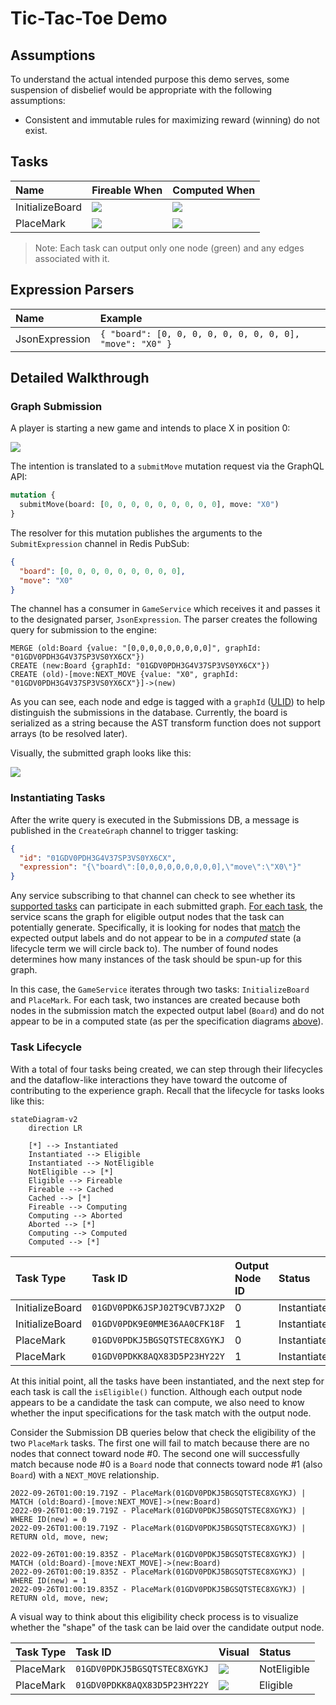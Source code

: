 # Tic-Tac-Toe Demo

## Assumptions

To understand the actual intended purpose this demo serves, some suspension of disbelief would be appropriate with the following assumptions:

- Consistent and immutable rules for maximizing reward (winning) do not exist.

## Tasks

| Name            | Fireable When                        | Computed When                        |
|:----------------|:-------------------------------------|--------------------------------------|
| InitializeBoard | ![](https://i.imgur.com/XElN4ZR.png) | ![](https://i.imgur.com/lXpDVvJ.png) |
| PlaceMark       | ![](https://i.imgur.com/a5VAz0T.png) | ![](https://i.imgur.com/Kb4N46k.png) |

> Note: Each task can output only one node (green) and any edges associated with it.

## Expression Parsers

| Name           | Example                                                  |
|:---------------|:---------------------------------------------------------|
| JsonExpression | `{ "board": [0, 0, 0, 0, 0, 0, 0, 0, 0], "move": "X0" }` |

## Detailed Walkthrough

### Graph Submission

A player is starting a new game and intends to place X in position 0:

![](https://i.imgur.com/jqktzH2.png)

The intention is translated to a `submitMove` mutation request via the GraphQL API:

```graphql
mutation {
  submitMove(board: [0, 0, 0, 0, 0, 0, 0, 0, 0], move: "X0")
}
```

The resolver for this mutation publishes the arguments to the `SubmitExpression` channel in Redis PubSub:

```json
{
  "board": [0, 0, 0, 0, 0, 0, 0, 0, 0],
  "move": "X0"
}
```

The channel has a consumer in `GameService` which receives it and passes it to the designated parser, `JsonExpression`. The parser creates the following query for submission to the engine:

```cypher
MERGE (old:Board {value: "[0,0,0,0,0,0,0,0,0]", graphId: "01GDV0PDH3G4V37SP3VS0YX6CX"})
CREATE (new:Board {graphId: "01GDV0PDH3G4V37SP3VS0YX6CX"})
CREATE (old)-[move:NEXT_MOVE {value: "X0", graphId: "01GDV0PDH3G4V37SP3VS0YX6CX"}]->(new)
```

As you can see, each node and edge is tagged with  a `graphId` ([ULID](https://github.com/ulid/spec)) to help distinguish the submissions in the database. Currently, the board is serialized as a string because the AST transform function does not support arrays (to be resolved later). 

Visually, the submitted graph looks like this:

![](https://imgur.com/BdIu92w.png)

### Instantiating Tasks

After the write query is executed in the Submissions DB, a message is published in the `CreateGraph` channel to trigger tasking:

```json
{
  "id": "01GDV0PDH3G4V37SP3VS0YX6CX",
  "expression": "{\"board\":[0,0,0,0,0,0,0,0,0],\"move\":\"X0\"}"
}
```

Any service subscribing to that channel can check to see whether its [supported tasks](/demos/TicTacToe/GameService/src/main.ts#L14) can participate in each submitted graph. [For each task](/src/index.ts#L175), the service scans the graph for eligible output nodes that the task can potentially generate. Specifically, it is looking for nodes that [match](/src/tasking/BaseTask.ts#L533) the expected output labels and do not appear to be in a *computed* state (a lifecycle term we will circle back to). The number of found nodes determines how many instances of the task should be spun-up for this graph.

In this case, the `GameService` iterates through two tasks: `InitializeBoard` and `PlaceMark`. For each task, two instances are created because both nodes in the submission match the expected output label (`Board`) and do not appear to be in a computed state (as per the specification diagrams [above](#tasks)).

### Task Lifecycle

With a total of four tasks being created, we can step through their lifecycles and the dataflow-like interactions they have toward the outcome of contributing to the experience graph. Recall that the lifecycle for tasks looks like this:

```mermaid
stateDiagram-v2
    direction LR
    
    [*] --> Instantiated
    Instantiated --> Eligible
    Instantiated --> NotEligible
    NotEligible --> [*]
    Eligible --> Fireable
    Fireable --> Cached
    Cached --> [*]
    Fireable --> Computing
    Computing --> Aborted
    Aborted --> [*]
    Computing --> Computed
    Computed --> [*]
```

| Task Type       | Task ID                      | Output Node ID | Status       |
|:----------------|:-----------------------------|:---------------|:-------------|
| InitializeBoard | `01GDV0PDK6JSPJ02T9CVB7JX2P` | 0              | Instantiated |
| InitializeBoard | `01GDV0PDK9E0MME36AA0CFK18F` | 1              | Instantiated |
| PlaceMark       | `01GDV0PDKJ5BGSQTSTEC8XGYKJ` | 0              | Instantiated |
| PlaceMark       | `01GDV0PDKK8AQX83D5P23HY22Y` | 1              | Instantiated |

At this initial point, all the tasks have been instantiated, and the next step for each task is call the `isEligible()` function. Although each output node appears to be a candidate the task can compute, we also need to know whether the input specifications for the task match with the output node.

Consider the Submission DB queries below that check the eligibility of the two `PlaceMark` tasks. The first one will fail to match because there are no nodes that connect toward node #0. The second one will successfully match because node #0 is a `Board` node that connects toward node #1 (also `Board`) with a `NEXT_MOVE` relationship. 

```cypher
2022-09-26T01:00:19.719Z - PlaceMark(01GDV0PDKJ5BGSQTSTEC8XGYKJ) | MATCH (old:Board)-[move:NEXT_MOVE]->(new:Board)
2022-09-26T01:00:19.719Z - PlaceMark(01GDV0PDKJ5BGSQTSTEC8XGYKJ) | WHERE ID(new) = 0
2022-09-26T01:00:19.719Z - PlaceMark(01GDV0PDKJ5BGSQTSTEC8XGYKJ) | RETURN old, move, new;

2022-09-26T01:00:19.835Z - PlaceMark(01GDV0PDKJ5BGSQTSTEC8XGYKJ) | MATCH (old:Board)-[move:NEXT_MOVE]->(new:Board)
2022-09-26T01:00:19.835Z - PlaceMark(01GDV0PDKJ5BGSQTSTEC8XGYKJ) | WHERE ID(new) = 1
2022-09-26T01:00:19.835Z - PlaceMark(01GDV0PDKJ5BGSQTSTEC8XGYKJ) | RETURN old, move, new;
```

A visual way to think about this eligibility check process is to visualize whether the "shape" of the task can be laid over the candidate output node.

| Task Type       | Task ID                      | Visual                               | Status      |
|:----------------|:-----------------------------|:-------------------------------------|:------------|
| PlaceMark       | `01GDV0PDKJ5BGSQTSTEC8XGYKJ` | ![](https://i.imgur.com/DZK3wek.png) | NotEligible |
| PlaceMark       | `01GDV0PDKK8AQX83D5P23HY22Y` | ![](https://i.imgur.com/Hij3WEx.png) | Eligible    |
